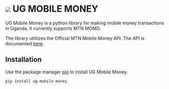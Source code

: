 # <img src="https://flagcdn.com/w40/ug.png"> UG MOBILE MONEY

UG Mobile Money is a python library for making mobile money transactions in Uganda. It currently supports MTN MOMO.

The library utitlizes the Official MTN Mobile Money API. The API is documented [here](https://momodeveloper.mtn.com).


## Installation

Use the package manager [pip](https://pip.pypa.io/en/stable/) to install UG Mobile Money.

```sh
pip install ug-mobile-money
```

